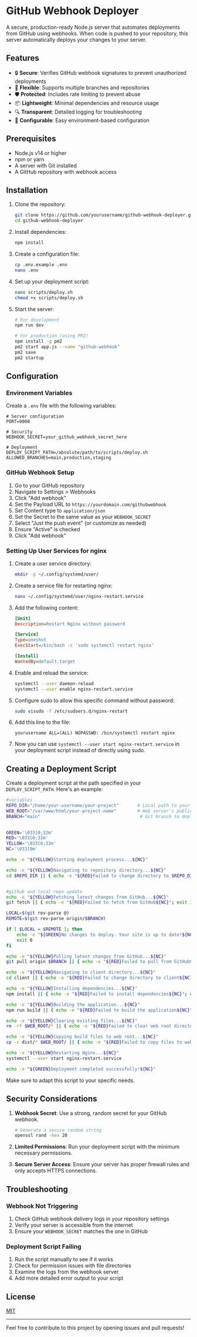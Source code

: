 # GitHub Webhook Deployer

A secure, production-ready Node.js server that automates deployments from GitHub using webhooks. When code is pushed to your repository, this server automatically deploys your changes to your server.

## Features

- 🔒 **Secure**: Verifies GitHub webhook signatures to prevent unauthorized deployments
- 🚀 **Flexible**: Supports multiple branches and repositories
- 🛡️ **Protected**: Includes rate limiting to prevent abuse
- 📦 **Lightweight**: Minimal dependencies and resource usage
- 🔍 **Transparent**: Detailed logging for troubleshooting
- 🧩 **Configurable**: Easy environment-based configuration

## Prerequisites

- Node.js v14 or higher
- npm or yarn
- A server with Git installed
- A GitHub repository with webhook access

## Installation

1. Clone the repository:
   ```bash
   git clone https://github.com/yourusername/github-webhook-deployer.git
   cd github-webhook-deployer
   ```

2. Install dependencies:
   ```bash
   npm install
   ```

3. Create a configuration file:
   ```bash
   cp .env.example .env
   nano .env  
   ```

4. Set up your deployment script:
   ```bash
   nano scripts/deploy.sh  
   chmod +x scripts/deploy.sh
   ```

5. Start the server:
   ```bash
   # For development
   npm run dev

   # For production (using PM2)
   npm install -g pm2
   pm2 start app.js --name "github-webhook"
   pm2 save
   pm2 startup
   ```

## Configuration

### Environment Variables

Create a `.env` file with the following variables:

```env
# Server configuration
PORT=9000

# Security
WEBHOOK_SECRET=your_github_webhook_secret_here

# Deployment
DEPLOY_SCRIPT_PATH=/absolute/path/to/scripts/deploy.sh
ALLOWED_BRANCHES=main,production,staging
```

### GitHub Webhook Setup

1. Go to your GitHub repository
2. Navigate to Settings > Webhooks
3. Click "Add webhook"
4. Set the Payload URL to `https://yourdomain.com/githubwebhook`
5. Set Content type to `application/json`
6. Set the Secret to the same value as your `WEBHOOK_SECRET`
7. Select "Just the push event" (or customize as needed)
8. Ensure "Active" is checked
9. Click "Add webhook"


### Setting Up User Services for nginx

1. Create a user service directory:
   ```bash
   mkdir -p ~/.config/systemd/user/
   ```

2. Create a service file for restarting nginx:
   ```bash
   nano ~/.config/systemd/user/nginx-restart.service
   ```

3. Add the following content:
   ```ini
   [Unit]
   Description=Restart Nginx without password

   [Service]
   Type=oneshot
   ExecStart=/bin/bash -c 'sudo systemctl restart nginx'

   [Install]
   WantedBy=default.target
   ```

4. Enable and reload the service:
   ```bash
   systemctl --user daemon-reload
   systemctl --user enable nginx-restart.service
   ```

5. Configure sudo to allow this specific command without password:
   ```bash
   sudo visudo -f /etc/sudoers.d/nginx-restart
   ```

6. Add this line to the file:
   ```
   yourusername ALL=(ALL) NOPASSWD: /bin/systemctl restart nginx
   ```

7. Now you can use `systemctl --user start nginx-restart.service` in your deployment script instead of directly using sudo.


## Creating a Deployment Script

Create a deployment script at the path specified in your `DEPLOY_SCRIPT_PATH`. Here's an example:

```bash
#variables
REPO_DIR="/home/your-username/your-project"       # Local path to your cloned Git repository
WEB_ROOT="/var/www/html/your-project-name"        # Web server's public root for the project
BRANCH="main"                                      # Git branch to deploy from
                        

GREEN='\033[0;32m'
RED='\033[0;31m'
YELLOW='\033[0;33m'
NC='\033[0m' 

echo -e "${YELLOW}Starting deployment process...${NC}"

echo -e "${YELLOW}Navigating to repository directory...${NC}"
cd $REPO_DIR || { echo -e "${RED}Failed to change directory to $REPO_DIR${NC}"; exit 1; }


#github and local repo update
echo -e "${YELLOW}Fetching latest changes from GitHub...${NC}"
git fetch || { echo -e "${RED}Failed to fetch from GitHub${NC}"; exit 1; }

LOCAL=$(git rev-parse @)
REMOTE=$(git rev-parse origin/$BRANCH)

if [ $LOCAL = $REMOTE ]; then
    echo -e "${GREEN}No changes to deploy. Your site is up to date!${NC}"
    exit 0
fi

echo -e "${YELLOW}Pulling latest changes from GitHub...${NC}"
git pull origin $BRANCH || { echo -e "${RED}Failed to pull from GitHub${NC}"; exit 1; }

echo -e "${YELLOW}Navigating to client directory...${NC}"
cd client || { echo -e "${RED}Failed to change directory to client${NC}"; exit 1; }

echo -e "${YELLOW}Installing dependencies...${NC}"
npm install || { echo -e "${RED}Failed to install dependencies${NC}"; exit 1; }

echo -e "${YELLOW}Building the application...${NC}"
npm run build || { echo -e "${RED}Failed to build the application${NC}"; exit 1; }

echo -e "${YELLOW}Clearing existing files...${NC}"
rm -rf $WEB_ROOT/* || { echo -e "${RED}Failed to clear web root directory${NC}"; exit 1; }

echo -e "${YELLOW}Copying build files to web root...${NC}"
cp -r dist/* $WEB_ROOT/ || { echo -e "${RED}Failed to copy files to web root${NC}"; exit 1; }

echo -e "${YELLOW}Restarting Nginx...${NC}"
systemctl --user start nginx-restart.service

echo -e "${GREEN}Deployment completed successfully!${NC}"
```

Make sure to adapt this script to your specific needs.

## Security Considerations

1. **Webhook Secret**: Use a strong, random secret for your GitHub webhook.
   ```bash
   # Generate a secure random string
   openssl rand -hex 20
   ```

2. **Limited Permissions**: Run your deployment script with the minimum necessary permissions.

3. **Secure Server Access**: Ensure your server has proper firewall rules and only accepts HTTPS connections.

## Troubleshooting

### Webhook Not Triggering

1. Check GitHub webhook delivery logs in your repository settings
2. Verify your server is accessible from the internet
3. Ensure your `WEBHOOK_SECRET` matches the one in GitHub

### Deployment Script Failing

1. Run the script manually to see if it works
2. Check for permission issues with file directories
3. Examine the logs from the webhook server
4. Add more detailed error output to your script

## License

[MIT](LICENSE)

---

Feel free to contribute to this project by opening issues and pull requests!